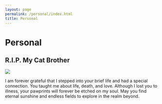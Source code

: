 ```yaml
---
layout: page
permalink: /personal/index.html
title: Personal
---
```


# Personal

## R.I.P. My Cat Brother
<img src="https://chyj528.github.io/yijunchen.jpg">

I am forever grateful that I stepped into your brief life and had a special 
connection. You 
taught me about life, death, and love. Although I lost you to illness, your 
pawprints will forever be etched on my soul. May you find eternal sunshine and endless fields to explore in the realm beyond.


